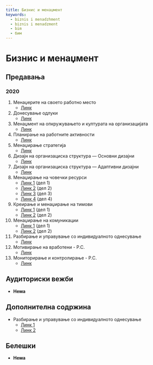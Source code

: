 ```yaml
---
title: Бизнис и менаџмент
keywords:
  - biznis i menadzhment
  - biznis i menadzment
  - bim
  - бим
---
```


# Бизнис и менаџмент

## Предавања

### 2020

1. Менаџерите на своето работно место
   - [Линк](https://bbb-lb.finki.ukim.mk/playback/presentation/2.3/056c767b1c6e8341dce138a2c6359da34601505a-1602576547487?meetingId=056c767b1c6e8341dce138a2c6359da34601505a-1602576547487)
2. Донесување одлуки
   - [Линк](https://bbb-lb.finki.ukim.mk/playback/presentation/2.3/7017bb1cded59cadcc98b577bda42bcb6c189726-1603011919962?meetingId=7017bb1cded59cadcc98b577bda42bcb6c189726-1603011919962)
3. Менаџмент на опкружувањето и културата на организацијата
   - [Линк](https://bbb-lb.finki.ukim.mk/playback/presentation/2.3/bd35a454c83bedbbcf0567afff7a4cec351853a3-1603532449423?meetingId=bd35a454c83bedbbcf0567afff7a4cec351853a3-1603532449423)
4. Планирање на работните активности
   - [Линк](https://bbb-lb.finki.ukim.mk/playback/presentation/2.3/88adfd839abbe21c584c88fac9c6f2ba62344b5c-1604058479750?meetingId=88adfd839abbe21c584c88fac9c6f2ba62344b5c-1604058479750)
5. Менаџирање стратегија
   - [Линк](https://bbb-lb.finki.ukim.mk/playback/presentation/2.3/f6164b14ec4d8080c1abdc45d0b0659fa0f4c5f5-1604064265332?meetingId=f6164b14ec4d8080c1abdc45d0b0659fa0f4c5f5-1604064265332)
6. Дизајн на организациска структура — Основни дизајни
   - [Линк](https://bbb-lb.finki.ukim.mk/playback/presentation/2.3/e0c3d9e13dbfe4845691a7f3dc21371067440dc4-1604905366379?meetingId=e0c3d9e13dbfe4845691a7f3dc21371067440dc4-1604905366379)
7. Дизајн на организациска структура — Адаптивни дизајни
   - [Линк](https://bbb-lb.finki.ukim.mk/playback/presentation/2.3/85b5a3f117ae3396e9dc4ce84c6f16e49f5656e6-1605513361278?meetingId=85b5a3f117ae3396e9dc4ce84c6f16e49f5656e6-1605513361278)
8. Менаџирање на човечки ресурси
   - [Линк 1](https://bbb-lb.finki.ukim.mk/playback/presentation/2.3/e35f762221b2b9978c4e13ccc388eb7f606643aa-1607121224432?meetingId=e35f762221b2b9978c4e13ccc388eb7f606643aa-1607121224432) (дел 1)
   - [Линк 2](https://bbb-lb.finki.ukim.mk/playback/presentation/2.3/e35f762221b2b9978c4e13ccc388eb7f606643aa-1606759359234?meetingId=e35f762221b2b9978c4e13ccc388eb7f606643aa-1606759359234) (дел 2)
   - [Линк 3](https://bbb-lb.finki.ukim.mk/playback/presentation/2.3/e35f762221b2b9978c4e13ccc388eb7f606643aa-1606771313330?meetingId=e35f762221b2b9978c4e13ccc388eb7f606643aa-1606771313330) (дел 3)
   - [Линк 4](https://bbb-lb.finki.ukim.mk/playback/presentation/2.3/b7359d48b39ab8e89f2c272d7e92b85323f39c40-1606858814019?meetingId=b7359d48b39ab8e89f2c272d7e92b85323f39c40-1606858814019) (дел 4)
9. Креирање и менаџирање на тимови
   - [Линк 1](https://bbb-lb.finki.ukim.mk/playback/presentation/2.3/60779362e30dceb0f0f4f46afa296558c42131ca-1607294037516?meetingId=60779362e30dceb0f0f4f46afa296558c42131ca-1607294037516) (дел 1)
   - [Линк 2](https://bbb-lb.finki.ukim.mk/playback/presentation/2.3/60779362e30dceb0f0f4f46afa296558c42131ca-1607511032916?meetingId=60779362e30dceb0f0f4f46afa296558c42131ca-1607511032916) (дел 2)
10. Менаџирање на комуникации
    - [Линк 1](https://bbb-lb.finki.ukim.mk/playback/presentation/2.3/00632b539c7b20842f72c8a1e7248de64dbf45c5-1607883209973?meetingId=00632b539c7b20842f72c8a1e7248de64dbf45c5-1607883209973) (дел 1)
    - [Линк 2](https://bbb-lb.finki.ukim.mk/playback/presentation/2.3/00632b539c7b20842f72c8a1e7248de64dbf45c5-1607892812095?meetingId=00632b539c7b20842f72c8a1e7248de64dbf45c5-1607892812095) (дел 2)
11. Разбирање и управување со индивидуалното однесување
    - [Линк](https://bbb-lb.finki.ukim.mk/playback/presentation/2.3/82ddd1694fc629a80fa880c4e1f06778bc8a83e2-1608277241232?meetingId=82ddd1694fc629a80fa880c4e1f06778bc8a83e2-1608277241232)
12. Мотивирање на вработени - Р.С.
    - [Линк](https://bbb-lb.finki.ukim.mk/playback/presentation/2.3/bb4b4f680530079882ee5ab1821aeacb1a2e056c-1608297442941?meetingId=bb4b4f680530079882ee5ab1821aeacb1a2e056c-1608297442941)
13. Мониторирање и контролирање - Р.С.
    - [Линк](https://bbb-lb.finki.ukim.mk/playback/presentation/2.3/1c016e67e481e80e5a6032987e1603937e1f1693-1609328194230?meetingId=1c016e67e481e80e5a6032987e1603937e1f1693-1609328194230)

## Аудиториски вежби

- **Нема**

## Дополнителна содржина

- Разбирање и управување со индивидуалното однесување
  - [Линк 1](https://oyc.yale.edu/psychology/psyc-110/lecture-13)
  - [Линк 2](https://oyc.yale.edu/psychology/psyc-110/lecture-16#)

## Белешки

- **Нема**
